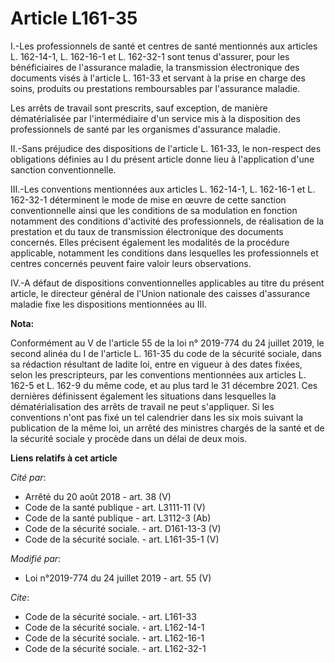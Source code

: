 # Article L161-35

I.-Les professionnels de santé et centres de santé mentionnés aux articles L. 162-14-1, L. 162-16-1 et L. 162-32-1 sont tenus
d'assurer, pour les bénéficiaires de l'assurance maladie, la transmission électronique des documents visés à l'article L.
161-33 et servant à la prise en charge des soins, produits ou prestations remboursables par l'assurance maladie.

Les arrêts de travail sont prescrits, sauf exception, de manière dématérialisée par l'intermédiaire d'un service mis à la
disposition des professionnels de santé par les organismes d'assurance maladie.

II.-Sans préjudice des dispositions de l'article L. 161-33, le non-respect des obligations définies au I du présent article
donne lieu à l'application d'une sanction conventionnelle.

III.-Les conventions mentionnées aux articles L. 162-14-1, L. 162-16-1 et L. 162-32-1 déterminent le mode de mise en œuvre de
cette sanction conventionnelle ainsi que les conditions de sa modulation en fonction notamment des conditions d'activité des
professionnels, de réalisation de la prestation et du taux de transmission électronique des documents concernés. Elles
précisent également les modalités de la procédure applicable, notamment les conditions dans lesquelles les professionnels et
centres concernés peuvent faire valoir leurs observations.

IV.-A défaut de dispositions conventionnelles applicables au titre du présent article, le directeur général de l'Union
nationale des caisses d'assurance maladie fixe les dispositions mentionnées au III.

**Nota:**

Conformément au V de l'article 55 de la loi n° 2019-774 du 24 juillet 2019, le second alinéa du I de l'article L. 161-35 du
code de la sécurité sociale, dans sa rédaction résultant de ladite loi, entre en vigueur à des dates fixées, selon les
prescripteurs, par les conventions mentionnées aux articles L. 162-5 et L. 162-9 du même code, et au plus tard le 31 décembre
2021. Ces dernières définissent également les situations dans lesquelles la dématérialisation des arrêts de travail ne peut
s'appliquer. Si les conventions n'ont pas fixé un tel calendrier dans les six mois suivant la publication de la même loi, un
arrêté des ministres chargés de la santé et de la sécurité sociale y procède dans un délai de deux mois.

**Liens relatifs à cet article**

_Cité par_:

  - Arrêté du 20 août 2018 - art. 38 (V)
  - Code de la santé publique - art. L3111-11 (V)
  - Code de la santé publique - art. L3112-3 (Ab)
  - Code de la sécurité sociale. - art. D161-13-3 (V)
  - Code de la sécurité sociale. - art. L161-35-1 (V)

_Modifié par_:

  - Loi n°2019-774 du 24 juillet 2019 - art. 55 (V)

_Cite_:

  - Code de la sécurité sociale. - art. L161-33
  - Code de la sécurité sociale. - art. L162-14-1
  - Code de la sécurité sociale. - art. L162-16-1
  - Code de la sécurité sociale. - art. L162-32-1
